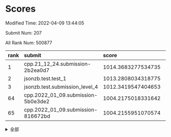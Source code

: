 # Scores

Modified Time: 2022-04-09 13:44:05

Submit Num: 207

All Rank Num: 500877

| rank |               submit               |       score        |       sigma        | pk_num |
| :--- | :--------------------------------- | :----------------- | :----------------- | :----- |
| 1    | cpp.21_12_24.submission-2b2ea0d7   | 1014.3683277534735 | 0.8069098276327865 | 9678   |
| 2    | jsonzb.test.test_1                 | 1013.2808034318775 | 0.8117071120038278 | 9681   |
| 3    | jsonzb.test.submission_level_4     | 1012.3419547404653 | 0.7927113966050053 | 9684   |
| 64   | cpp.2022_01_09.submission-5b0e3de2 | 1004.2175018331642 | 0.714741748848904  | 9675   |
| 65   | cpp.2022_01_09.submission-816672bd | 1004.2155951070574 | 0.7187832964899741 | 9676   |


<details>
<summary>全部</summary>

| rank |                 submit                 |       score        |       sigma        | pk_num |
| :--- | :------------------------------------- | :----------------- | :----------------- | :----- |
| 1    | cpp.21_12_24.submission-2b2ea0d7       | 1014.3683277534735 | 0.8069098276327865 | 9678   |
| 2    | jsonzb.test.test_1                     | 1013.2808034318775 | 0.8117071120038278 | 9681   |
| 3    | jsonzb.test.submission_level_4         | 1012.3419547404653 | 0.7927113966050053 | 9684   |
| 4    | gobigger.level_3.submission_level_3_26 | 1011.7093691245365 | 0.786976527085699  | 9683   |
| 5    | gobigger.level_3.submission_level_3_27 | 1011.4980056339824 | 0.7952376301237514 | 9677   |
| 6    | gobigger.level_3.submission_level_3_13 | 1011.3429495171978 | 0.7503347082867854 | 9685   |
| 7    | gobigger.level_3.submission_level_3_25 | 1011.2650217223794 | 0.7879155377096971 | 9680   |
| 8    | gobigger.level_3.submission_level_3_28 | 1011.1315289068366 | 0.7736563329023816 | 9676   |
| 9    | gobigger.level_3.submission_level_3_4  | 1010.9097764639088 | 0.7592588311399328 | 9675   |
| 10   | gobigger.level_3.submission_level_3_34 | 1010.8986023449337 | 0.7795392111574839 | 9679   |
| 11   | gobigger.level_3.submission_level_3_8  | 1010.8471434581013 | 0.7550895496049296 | 9679   |
| 12   | gobigger.level_3.submission_level_3_10 | 1010.8161985735993 | 0.7721488032706804 | 9679   |
| 13   | gobigger.level_3.submission_level_3_40 | 1010.7984880672304 | 0.7819962131156579 | 9678   |
| 14   | gobigger.level_3.submission_level_3_12 | 1010.7895651897322 | 0.7709284609653806 | 9680   |
| 15   | gobigger.level_3.submission_level_3_44 | 1010.7114678671481 | 0.7819849415393789 | 9681   |
| 16   | gobigger.level_3.submission_level_3_41 | 1010.5314188196965 | 0.7598165847208617 | 9678   |
| 17   | gobigger.level_3.submission_level_3_46 | 1010.4128226194828 | 0.7646116538858491 | 9677   |
| 18   | gobigger.level_3.submission_level_3_48 | 1010.3638633678781 | 0.759488573850641  | 9679   |
| 19   | gobigger.level_3.submission_level_3_21 | 1010.3636174750487 | 0.7653519231511594 | 9683   |
| 20   | gobigger.level_3.submission_level_3_17 | 1010.2564571000855 | 0.7801633875417497 | 9676   |
| 21   | gobigger.level_3.submission_level_3_29 | 1010.242436528007  | 0.7591157159506794 | 9683   |
| 22   | gobigger.level_3.submission_level_3_18 | 1010.2004720813765 | 0.7687976572336906 | 9680   |
| 23   | gobigger.level_3.submission_level_3_30 | 1010.1888248117684 | 0.7732836056328846 | 9677   |
| 24   | gobigger.level_3.submission_level_3_38 | 1010.1760611018349 | 0.7797181299152796 | 9671   |
| 25   | gobigger.level_3.submission_level_3_31 | 1010.0439384726562 | 0.7794274424055866 | 9679   |
| 26   | gobigger.level_3.submission_level_3_23 | 1010.0363725138586 | 0.7384546743781211 | 9676   |
| 27   | gobigger.level_3.submission_level_3_47 | 1009.9991225599538 | 0.7577005855012184 | 9678   |
| 28   | gobigger.level_3.submission_level_3_7  | 1009.9479673157342 | 0.7666887207730169 | 9679   |
| 29   | gobigger.level_3.submission_level_3_19 | 1009.9263329604512 | 0.7499563292862267 | 9675   |
| 30   | gobigger.level_3.submission_level_3_49 | 1009.9234006035961 | 0.7921651408305189 | 9675   |
| 31   | gobigger.level_3.submission_level_3_42 | 1009.8702285418668 | 0.7384714595063071 | 9678   |
| 32   | gobigger.level_3.submission_level_3_37 | 1009.7826017863447 | 0.76098472172392   | 9679   |
| 33   | gobigger.level_3.submission_level_3_35 | 1009.7773210842835 | 0.7588660703652396 | 9682   |
| 34   | gobigger.level_3.submission_level_3_20 | 1009.7666048295877 | 0.7491453151887566 | 9680   |
| 35   | gobigger.level_3.submission_level_3_2  | 1009.7598282713802 | 0.7707388157764551 | 9678   |
| 36   | gobigger.level_3.submission_level_3_22 | 1009.7354828503069 | 0.7657916429337489 | 9682   |
| 37   | gobigger.level_3.submission_level_3_16 | 1009.6211188524572 | 0.7681367569204512 | 9676   |
| 38   | gobigger.level_3.submission_level_3_1  | 1009.5907743528647 | 0.7552286138208566 | 9679   |
| 39   | gobigger.level_3.submission_level_3_5  | 1009.57705592654   | 0.7700462792482495 | 9679   |
| 40   | gobigger.level_3.submission_level_3_3  | 1009.5607208347475 | 0.766048250765725  | 9679   |
| 41   | gobigger.level_3.submission_level_3_0  | 1009.5121867360308 | 0.7346315896883615 | 9677   |
| 42   | gobigger.level_3.submission_level_3_6  | 1009.5025846979672 | 0.7523408442077972 | 9686   |
| 43   | gobigger.level_3.submission_level_3_11 | 1009.3631293591814 | 0.7576936778717875 | 9680   |
| 44   | gobigger.level_3.submission_level_3_36 | 1009.3024627581508 | 0.7433022144294613 | 9674   |
| 45   | gobigger.level_3.submission_level_3_33 | 1009.1263172363657 | 0.7499834239650252 | 9677   |
| 46   | gobigger.level_3.submission_level_3_32 | 1008.9476508684891 | 0.7504242083800297 | 9674   |
| 47   | gobigger.level_3.submission_level_3_45 | 1008.9427506369339 | 0.7652951948476739 | 9680   |
| 48   | gobigger.level_3.submission_level_3_39 | 1008.9189912115846 | 0.7584681486210834 | 9677   |
| 49   | gobigger.level_3.submission_level_3_14 | 1008.6132712087289 | 0.755466005291993  | 9681   |
| 50   | gobigger.level_3.submission_level_3_9  | 1008.608680553747  | 0.7389694580552837 | 9677   |
| 51   | gobigger.level_3.submission_level_3_24 | 1008.5659675711644 | 0.7354817117376892 | 9680   |
| 52   | gobigger.level_3.submission_level_3_15 | 1008.5574784749175 | 0.7459366355709526 | 9674   |
| 53   | gobigger.level_3.submission_level_3_43 | 1008.4371577999963 | 0.7424334080074813 | 9674   |
| 54   | gobigger.level_1.submission_level_1_33 | 1005.1107995808355 | 0.7170883802833089 | 9679   |
| 55   | gobigger.level_1.submission_level_1_21 | 1004.5589652909806 | 0.714157077546547  | 9677   |
| 56   | gobigger.level_1.submission_level_1_38 | 1004.5422597411725 | 0.7245514045751845 | 9680   |
| 57   | gobigger.level_1.submission_level_1_36 | 1004.5245210125917 | 0.7086839227712786 | 9676   |
| 58   | gobigger.level_1.submission_level_1_35 | 1004.3642944616233 | 0.7206735621319565 | 9680   |
| 59   | gobigger.level_1.submission_level_1_0  | 1004.2968692205724 | 0.7259202304501927 | 9682   |
| 60   | gobigger.level_1.submission_level_1_25 | 1004.291590136896  | 0.7115361462068468 | 9676   |
| 61   | gobigger.level_1.submission_level_1_20 | 1004.2820234744684 | 0.705006274044735  | 9682   |
| 62   | gobigger.level_1.submission_level_1_40 | 1004.2760060899278 | 0.7226745714918641 | 9682   |
| 63   | gobigger.level_1.submission_level_1_10 | 1004.230538517718  | 0.7333039003720948 | 9676   |
| 64   | cpp.2022_01_09.submission-5b0e3de2     | 1004.2175018331642 | 0.714741748848904  | 9675   |
| 65   | cpp.2022_01_09.submission-816672bd     | 1004.2155951070574 | 0.7187832964899741 | 9676   |
| 66   | gobigger.level_1.submission_level_1_46 | 1004.0765273271076 | 0.7180652823203995 | 9680   |
| 67   | gobigger.level_1.submission_level_1_49 | 1004.065941043461  | 0.7142388256601767 | 9676   |
| 68   | gobigger.level_1.submission_level_1_18 | 1004.0457665514285 | 0.7130324849022514 | 9682   |
| 69   | gobigger.level_1.submission_level_1_26 | 1003.964395893068  | 0.7066124489906832 | 9681   |
| 70   | gobigger.level_1.submission_level_1_2  | 1003.7316034471932 | 0.7135672529279999 | 9674   |
| 71   | gobigger.level_1.submission_level_1_6  | 1003.6662262888045 | 0.7277881314726282 | 9677   |
| 72   | gobigger.level_1.submission_level_1_37 | 1003.6326521825752 | 0.7076509156052133 | 9678   |
| 73   | gobigger.level_1.submission_level_1_31 | 1003.5896155654762 | 0.712120277198604  | 9676   |
| 74   | gobigger.level_1.submission_level_1_47 | 1003.588631459662  | 0.7120881546420735 | 9682   |
| 75   | gobigger.level_1.submission_level_1_34 | 1003.5736587354039 | 0.7311074052006029 | 9682   |
| 76   | gobigger.level_1.submission_level_1_12 | 1003.5349755729144 | 0.7095097493404253 | 9682   |
| 77   | gobigger.level_1.submission_level_1_3  | 1003.5181027857165 | 0.709597192891313  | 9680   |
| 78   | gobigger.level_1.submission_level_1_28 | 1003.5038402561845 | 0.7140463293148914 | 9676   |
| 79   | gobigger.level_1.submission_level_1_23 | 1003.5015764672934 | 0.7126418953091987 | 9677   |
| 80   | gobigger.level_1.submission_level_1_27 | 1003.4239057394225 | 0.7280813140714393 | 9680   |
| 81   | gobigger.level_1.submission_level_1_4  | 1003.4086425042358 | 0.7106070913989568 | 9679   |
| 82   | gobigger.level_1.submission_level_1_11 | 1003.3581741679166 | 0.7052459683184829 | 9679   |
| 83   | gobigger.level_1.submission_level_1_22 | 1003.3577906977731 | 0.7063082091684061 | 9676   |
| 84   | gobigger.level_1.submission_level_1_41 | 1003.3305000253025 | 0.7161684039677384 | 9677   |
| 85   | gobigger.level_1.submission_level_1_8  | 1003.267873703152  | 0.7164380738644334 | 9673   |
| 86   | gobigger.level_1.submission_level_1_14 | 1003.094381807632  | 0.717471659119451  | 9677   |
| 87   | gobigger.level_1.submission_level_1_7  | 1003.0169393250839 | 0.7177766779731027 | 9674   |
| 88   | gobigger.level_1.submission_level_1_30 | 1002.9275163290399 | 0.708152472627354  | 9677   |
| 89   | gobigger.level_1.submission_level_1_13 | 1002.9216717916453 | 0.7200863500893421 | 9678   |
| 90   | gobigger.level_1.submission_level_1_45 | 1002.9073916997744 | 0.7191050075235441 | 9679   |
| 91   | gobigger.level_1.submission_level_1_42 | 1002.8987593121818 | 0.7111200383224796 | 9683   |
| 92   | gobigger.level_1.submission_level_1_17 | 1002.8751091259253 | 0.7217454532128857 | 9676   |
| 93   | gobigger.level_1.submission_level_1_48 | 1002.8162025298873 | 0.711006975343903  | 9678   |
| 94   | gobigger.level_1.submission_level_1_43 | 1002.7390322206338 | 0.7058184739137962 | 9674   |
| 95   | gobigger.level_1.submission_level_1_5  | 1002.5926425607071 | 0.7182399860704657 | 9683   |
| 96   | gobigger.level_1.submission_level_1_15 | 1002.5796674501075 | 0.7106328254170666 | 9680   |
| 97   | gobigger.level_1.submission_level_1_16 | 1002.4008671397007 | 0.7092401862773265 | 9678   |
| 98   | gobigger.level_1.submission_level_1_9  | 1002.2633315123085 | 0.710184671887367  | 9681   |
| 99   | gobigger.level_1.submission_level_1_1  | 1002.1453675169095 | 0.7177508906799585 | 9682   |
| 100  | gobigger.level_1.submission_level_1_19 | 1002.1436389004704 | 0.7177357348807143 | 9685   |
| 101  | gobigger.level_1.submission_level_1_32 | 1002.1055254634039 | 0.7153467351369861 | 9675   |
| 102  | gobigger.level_1.submission_level_1_24 | 1001.9329542746333 | 0.7114753374314484 | 9679   |
| 103  | gobigger.level_1.submission_level_1_44 | 1001.7792589504883 | 0.7027861894110573 | 9676   |
| 104  | gobigger.level_1.submission_level_1_29 | 1001.5117629500453 | 0.7269278469685878 | 9685   |
| 105  | gobigger.level_1.submission_level_1_39 | 1001.3952461673009 | 0.7180383561781664 | 9679   |
| 106  | gobigger.random.submission_random_17   | 997.368758441355   | 0.7126526760779357 | 9678   |
| 107  | gobigger.random.submission_random_39   | 997.1094296128414  | 0.7021988860821734 | 9682   |
| 108  | gobigger.random.submission_random_20   | 997.0599224880625  | 0.7044774089418372 | 9683   |
| 109  | gobigger.random.submission_random_25   | 997.0462531766807  | 0.7089932924618298 | 9682   |
| 110  | gobigger.random.submission_random_30   | 996.9258153907014  | 0.7074624290712554 | 9677   |
| 111  | gobigger.random.submission_random_4    | 996.9180070637292  | 0.7117966440770481 | 9680   |
| 112  | gobigger.random.submission_random_36   | 996.8594135332769  | 0.7045631592203441 | 9676   |
| 113  | gobigger.random.submission_random_13   | 996.8113770438154  | 0.7025793094554202 | 9675   |
| 114  | gobigger.random.submission_random_32   | 996.803035552827   | 0.6993120059532966 | 9680   |
| 115  | gobigger.random.submission_random_9    | 996.7238420117374  | 0.707727676094483  | 9675   |
| 116  | gobigger.random.submission_random_2    | 996.662029480529   | 0.7028473022117167 | 9680   |
| 117  | gobigger.random.submission_random_11   | 996.6527093999339  | 0.7089840949686325 | 9681   |
| 118  | gobigger.random.submission_random_49   | 996.6156335522095  | 0.7127757761275536 | 9677   |
| 119  | gobigger.random.submission_random_43   | 996.6133260294292  | 0.7059015883349432 | 9681   |
| 120  | gobigger.random.submission_random_16   | 996.4066156903167  | 0.7065905696797513 | 9683   |
| 121  | gobigger.random.submission_random_48   | 996.3117320570211  | 0.7059530741351392 | 9676   |
| 122  | gobigger.random.submission_random_46   | 996.2928527958436  | 0.6996941937871695 | 9678   |
| 123  | gobigger.random.submission_random_15   | 996.2550872250807  | 0.7174076053350813 | 9678   |
| 124  | gobigger.random.submission_random_1    | 996.2538024985863  | 0.7175727343014172 | 9683   |
| 125  | gobigger.random.submission_random_21   | 996.2191145055739  | 0.7146401781557539 | 9680   |
| 126  | gobigger.random.submission_random_47   | 996.2091867018102  | 0.7193586912303396 | 9679   |
| 127  | gobigger.random.submission_random_34   | 996.132321432046   | 0.709747767474329  | 9679   |
| 128  | gobigger.random.submission_random_7    | 996.1293319404219  | 0.7113236402998644 | 9682   |
| 129  | gobigger.random.submission_random_31   | 996.094120821198   | 0.7072004657757036 | 9682   |
| 130  | gobigger.random.submission_random_42   | 996.0614292825849  | 0.7139367315433305 | 9682   |
| 131  | gobigger.random.submission_random_27   | 996.056063626686   | 0.7044054688831279 | 9677   |
| 132  | gobigger.random.submission_random_19   | 996.0317605797261  | 0.7020939559786767 | 9678   |
| 133  | gobigger.random.submission_random_10   | 995.9918153699741  | 0.7044114252041977 | 9678   |
| 134  | gobigger.random.submission_random_24   | 995.9800818656082  | 0.7159199321800385 | 9677   |
| 135  | gobigger.random.submission_random_28   | 995.9726432491834  | 0.7068101494298882 | 9676   |
| 136  | gobigger.random.submission_random_29   | 995.9511072592326  | 0.714197329247514  | 9678   |
| 137  | gobigger.random.submission_random_18   | 995.8857832768234  | 0.7019038140686547 | 9679   |
| 138  | gobigger.random.submission_random_41   | 995.795831906657   | 0.7066892294977748 | 9683   |
| 139  | gobigger.random.submission_random_8    | 995.7649500175902  | 0.7157555500812267 | 9679   |
| 140  | gobigger.random.submission_random_6    | 995.7606841845491  | 0.7101102559820494 | 9681   |
| 141  | gobigger.random.submission_random_23   | 995.748526179268   | 0.7038314996018673 | 9676   |
| 142  | gobigger.random.submission_random_5    | 995.7335501914857  | 0.7247973500074221 | 9677   |
| 143  | gobigger.random.submission_random_3    | 995.594151733867   | 0.7002354054042004 | 9682   |
| 144  | gobigger.random.submission_random_40   | 995.5804442517913  | 0.722140619666518  | 9679   |
| 145  | gobigger.random.submission_random_35   | 995.5761539051609  | 0.7154555441390302 | 9683   |
| 146  | gobigger.random.submission_random_14   | 995.5051112076651  | 0.7037816327548303 | 9678   |
| 147  | gobigger.random.submission_random_33   | 995.4962816003891  | 0.7063905088767861 | 9674   |
| 148  | gobigger.random.submission_random_0    | 995.301945736348   | 0.6989722712445706 | 9679   |
| 149  | gobigger.random.submission_random_45   | 995.2898381256406  | 0.7194994666718454 | 9678   |
| 150  | gobigger.random.submission_random_44   | 995.2605573274076  | 0.7085303815429579 | 9673   |
| 151  | gobigger.random.submission_random_37   | 995.0517227359203  | 0.7093579927147741 | 9673   |
| 152  | gobigger.random.submission_random_26   | 994.8813640439637  | 0.717181630631494  | 9677   |
| 153  | gobigger.level_2.submission_level_2_16 | 994.8163781094526  | 0.7229011014046373 | 9676   |
| 154  | gobigger.random.submission_random_22   | 994.8122636462716  | 0.7075744005368253 | 9682   |
| 155  | gobigger.random.submission_random_38   | 994.6056355213535  | 0.7189007538734506 | 9677   |
| 156  | gobigger.random.submission_random_12   | 994.3126682608907  | 0.7322431593557082 | 9679   |
| 157  | gobigger.level_2.submission_level_2_1  | 994.178628671489   | 0.7304304200932619 | 9677   |
| 158  | gobigger.level_2.submission_level_2_18 | 993.7726624970915  | 0.7292184423029272 | 9680   |
| 159  | gobigger.level_2.submission_level_2_39 | 993.5455096314571  | 0.7353025637711436 | 9675   |
| 160  | gobigger.level_2.submission_level_2_25 | 993.5145312686128  | 0.7392449431669298 | 9680   |
| 161  | gobigger.level_2.submission_level_2_33 | 993.4138949115118  | 0.7426583328939196 | 9675   |
| 162  | gobigger.level_2.submission_level_2_24 | 993.2919457587793  | 0.7423496529784939 | 9674   |
| 163  | gobigger.level_2.submission_level_2_5  | 993.2463078987313  | 0.7254742647401615 | 9680   |
| 164  | gobigger.level_2.submission_level_2_35 | 993.2046816664089  | 0.7253242694081503 | 9683   |
| 165  | gobigger.level_2.submission_level_2_31 | 993.0481321027388  | 0.7423498852073632 | 9680   |
| 166  | gobigger.level_2.submission_level_2_9  | 993.0041559644044  | 0.7403472133713599 | 9673   |
| 167  | gobigger.level_2.submission_level_2_0  | 993.0016977778489  | 0.7547654754074018 | 9686   |
| 168  | gobigger.level_2.submission_level_2_30 | 992.8706465224559  | 0.745318482057018  | 9681   |
| 169  | gobigger.level_2.submission_level_2_47 | 992.8408519279361  | 0.7349062266322284 | 9678   |
| 170  | gobigger.level_2.submission_level_2_45 | 992.8272994902485  | 0.7321754758240491 | 9682   |
| 171  | gobigger.level_2.submission_level_2_29 | 992.8139907088834  | 0.7536864321184819 | 9682   |
| 172  | gobigger.level_2.submission_level_2_4  | 992.7986310390588  | 0.7386197114514081 | 9682   |
| 173  | gobigger.level_2.submission_level_2_6  | 992.7555740306183  | 0.7355417304547891 | 9679   |
| 174  | gobigger.level_2.submission_level_2_44 | 992.7230564735103  | 0.7274824572049203 | 9675   |
| 175  | gobigger.level_2.submission_level_2_48 | 992.5257415417046  | 0.7334807791031966 | 9682   |
| 176  | gobigger.level_2.submission_level_2_42 | 992.48820500257    | 0.7340043420678201 | 9678   |
| 177  | gobigger.level_2.submission_level_2_20 | 992.4330575621686  | 0.7466174505850459 | 9684   |
| 178  | gobigger.level_2.submission_level_2_10 | 992.3525077463111  | 0.7547415890797162 | 9682   |
| 179  | gobigger.level_2.submission_level_2_34 | 992.2704167830038  | 0.7289848827619962 | 9679   |
| 180  | gobigger.level_2.submission_level_2_23 | 992.2440804162403  | 0.7614959573341903 | 9679   |
| 181  | gobigger.level_2.submission_level_2_7  | 992.2192342715774  | 0.7689394496008962 | 9678   |
| 182  | gobigger.level_2.submission_level_2_19 | 992.0803556671731  | 0.747274867171508  | 9681   |
| 183  | gobigger.level_2.submission_level_2_40 | 992.065710992444   | 0.7614886357306391 | 9678   |
| 184  | gobigger.level_2.submission_level_2_41 | 991.9541371156851  | 0.7583175183567185 | 9682   |
| 185  | gobigger.level_2.submission_level_2_11 | 991.9046422112808  | 0.7431423084773691 | 9676   |
| 186  | gobigger.level_2.submission_level_2_13 | 991.8908580968565  | 0.7543457232616554 | 9685   |
| 187  | gobigger.level_2.submission_level_2_32 | 991.83719840277    | 0.7466108261576874 | 9678   |
| 188  | gobigger.level_2.submission_level_2_36 | 991.8087716038674  | 0.7709738226829543 | 9679   |
| 189  | gobigger.level_2.submission_level_2_3  | 991.7956705539431  | 0.7424385269931779 | 9676   |
| 190  | gobigger.level_2.submission_level_2_26 | 991.7655207689475  | 0.75347241182097   | 9679   |
| 191  | gobigger.level_2.submission_level_2_21 | 991.7170528956107  | 0.7550897030420931 | 9678   |
| 192  | gobigger.level_2.submission_level_2_38 | 991.660566435562   | 0.7406578076522536 | 9678   |
| 193  | gobigger.level_2.submission_level_2_15 | 991.6416636218767  | 0.7743317767584802 | 9687   |
| 194  | gobigger.level_2.submission_level_2_27 | 991.4263454740666  | 0.7464103384121173 | 9682   |
| 195  | gobigger.level_2.submission_level_2_28 | 991.0803238298766  | 0.7621871119231083 | 9682   |
| 196  | gobigger.level_2.submission_level_2_12 | 991.0452401895777  | 0.740513033959451  | 9676   |
| 197  | gobigger.level_2.submission_level_2_14 | 991.0085118603779  | 0.7563582016005495 | 9674   |
| 198  | gobigger.level_2.submission_level_2_22 | 990.6893295410378  | 0.7641700543223622 | 9680   |
| 199  | gobigger.level_2.submission_level_2_8  | 990.6667634748152  | 0.7481671551737593 | 9676   |
| 200  | gobigger.level_2.submission_level_2_46 | 990.6153750627968  | 0.7445631797555158 | 9677   |
| 201  | gobigger.level_2.submission_level_2_2  | 990.4736428432493  | 0.7653120557910936 | 9676   |
| 202  | gobigger.level_2.submission_level_2_43 | 990.2585090665547  | 0.7612066301323308 | 9684   |
| 203  | gobigger.level_2.submission_level_2_17 | 989.9206531882853  | 0.7685306976827517 | 9678   |
| 204  | gobigger.level_2.submission_level_2_49 | 989.7101832553482  | 0.7620935426686405 | 9679   |
| 205  | gobigger.level_2.submission_level_2_37 | 989.6253695479346  | 0.7569586459525409 | 9683   |
| 206  | gobigger.none.submission_none_0        | 978.039211476836   | 1.4019967700535536 | 9678   |
| 207  | gobigger.none.submission_none_1        | 975.6086945645161  | 1.4995177238418949 | 9676   |

</details>